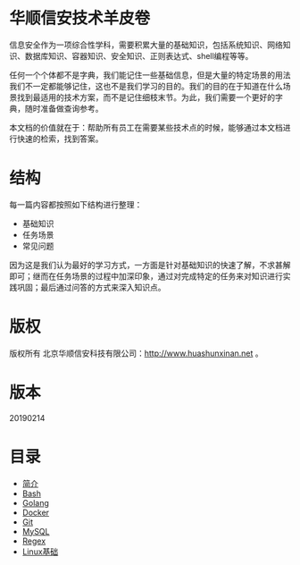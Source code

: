 # 华顺信安技术羊皮卷

信息安全作为一项综合性学科，需要积累大量的基础知识，包括系统知识、网络知识、数据库知识、容器知识、安全知识、正则表达式、shell编程等等。

任何一个个体都不是字典，我们能记住一些基础信息，但是大量的特定场景的用法我们不一定都能够记住，这也不是我们学习的目的。我们的目的在于知道在什么场景找到最适用的技术方案，而不是记住细枝末节。为此，我们需要一个更好的字典，随时准备做查询参考。

本文档的价值就在于：帮助所有员工在需要某些技术点的时候，能够通过本文档进行快速的检索，找到答案。

# 结构

每一篇内容都按照如下结构进行整理：
* 基础知识
* 任务场景
* 常见问题

因为这是我们认为最好的学习方式，一方面是针对基础知识的快速了解，不求甚解即可；继而在任务场景的过程中加深印象，通过对完成特定的任务来对知识进行实践巩固；最后通过问答的方式来深入知识点。

# 版权
版权所有 北京华顺信安科技有限公司：http://www.huashunxinan.net 。

# 版本
20190214

# 目录
* [简介](README.md)
* [Bash](bash.md)
* [Golang](golang.md)
* [Docker](docker.md)
* [Git](git.md)
* [MySQL](mysql.md)
* [Regex](regex.md)
* [Linux基础](linuxji-chu-ming-ling.md)

